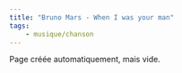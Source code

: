 ```yaml
---
title: "Bruno Mars - When I was your man"
tags:
    - musique/chanson
---
```


Page créée automatiquement, mais vide.
